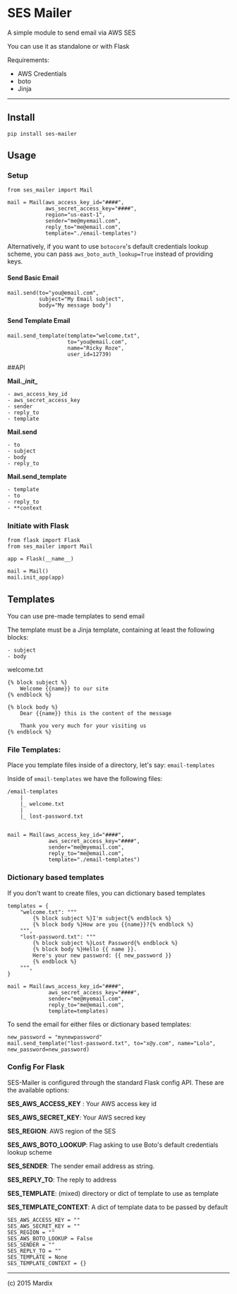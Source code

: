 # SES Mailer

A simple module to send email via AWS SES 

You can use it as standalone or with Flask

Requirements:

- AWS Credentials
- boto
- Jinja

---

## Install

    pip install ses-mailer

## Usage

### Setup

    from ses_mailer import Mail

    mail = Mail(aws_access_key_id="####",
                aws_secret_access_key="####",
                region="us-east-1",
                sender="me@myemail.com",
                reply_to="me@email.com",
                template="./email-templates")

Alternatively, if you want to use `botocore`'s default credentials lookup scheme,
you can pass `aws_boto_auth_lookup=True` instead of providing keys.
                 
#### Send Basic Email

    mail.send(to="you@email.com",
              subject="My Email subject",
              body="My message body")
              
#### Send Template Email

    mail.send_template(template="welcome.txt", 
                       to="you@email.com", 
                       name="Ricky Roze", 
                       user_id=12739)
     

##API

**Mail.\__init__**

	- aws_access_key_id
	- aws_secret_access_key
	- sender
	- reply_to
	- template
	
**Mail.send**

	- to
	- subject
	- body
	- reply_to
		
**Mail.send_template**

	- template
	- to
	- reply_to
	- **context	
     
     
### Initiate with Flask

    from flask import Flask
    from ses_mailer import Mail

    app = Flask(__name__)

    mail = Mail()
    mail.init_app(app)


## Templates

You can use pre-made templates to send email

The template must be a Jinja template, containing at least the following blocks:

    - subject
    - body
    

welcome.txt

    {% block subject %}
        Welcome {{name}} to our site 
    {% endblock %}

    {% block body %}
        Dear {{name}} this is the content of the message 
        
        Thank you very much for your visiting us
    {% endblock %}


### File Templates:

Place you template files inside of a directory, let's say: `email-templates`

Inside of `email-templates` we have the following files:

    /email-templates
        |
        |_ welcome.txt
        |
        |_ lost-password.txt
        
        
    mail = Mail(aws_access_key_id="####",
                 aws_secret_access_key="####",
                 sender="me@myemail.com",
                 reply_to="me@email.com",
                 template="./email-templates")

### Dictionary based templates

If you don't want to create files, you can dictionary based templates

    templates = {
        "welcome.txt": """
            {% block subject %}I'm subject{% endblock %}
            {% block body %}How are you {{name}}?{% endblock %}
        """,
        "lost-password.txt": """
            {% block subject %}Lost Password{% endblock %}
            {% block body %}Hello {{ name }}. 
            Here's your new password: {{ new_password }} 
            {% endblock %}
        """,    
    }
    
    mail = Mail(aws_access_key_id="####",
                 aws_secret_access_key="####",
                 sender="me@myemail.com",
                 reply_to="me@email.com",
                 template=templates)

To send the email for either files or dictionary based templates:
    
    new_password = "mynewpassword"
    mail.send_template("lost-password.txt", to="x@y.com", name="Lolo", new_password=new_password)

### Config For Flask

SES-Mailer is configured through the standard Flask config API.
These are the available options:

**SES_AWS_ACCESS_KEY** : Your AWS access key id

**SES_AWS_SECRET_KEY**: Your AWS secred key

**SES_REGION**: AWS region of the SES

**SES_AWS_BOTO_LOOKUP**: Flag asking to use Boto's default credentials lookup scheme

**SES_SENDER**: The sender email address as string.

**SES_REPLY_TO**: The reply to address

**SES_TEMPLATE**: (mixed) directory or dict of template to use as template

**SES_TEMPLATE_CONTEXT**: A dict of template data to be passed by default

    SES_AWS_ACCESS_KEY = ""
    SES_AWS_SECRET_KEY = ""
    SES_REGION = ""
    SES_AWS_BOTO_LOOKUP = False
    SES_SENDER = ""
    SES_REPLY_TO = ""
    SES_TEMPLATE = None
    SES_TEMPLATE_CONTEXT = {}


---

(c) 2015 Mardix

